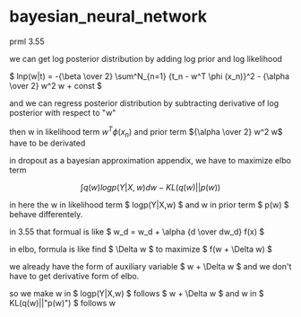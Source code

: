 # bayesian_neural_network

prml 3.55

we can get log posterior distribution by adding log prior and log likelihood

$ lnp(w|t) = -{\beta \over 2} \sum^N_{n=1} {t_n - w^T \phi (x_n)}^2 - {\alpha \over 2} w^2 w + const $

and we can regress posterior distribution by subtracting derivative of log posterior with respect to "w"

then w in likelihood term $w^T \phi (x_n)$ and prior term ${\alpha \over 2} w^2 w$ have to be derivated

in dropout as a bayesian approximation appendix, we have to maximize elbo term

$$ \int q(w) logp(Y|X,w)dw - KL(q(w)||p(w)) $$

in here the w in likelihood term $ logp(Y|X,w) $ and w in prior term $ p(w) $ behave differentely.

in 3.55 that formual is like $ w_d = w_d + \alpha {d \over dw_d} f(x) $

in elbo, formula is like find $ \Delta w $  to maximize $ f(w + \Delta w) $ 

we already have the form of auxiliary variable $ w + \Delta w $ and we don't have to get derivative form of elbo.

so we make w in $ logp(Y|X,w) $ follows $ w + \Delta w $ and w in $ KL(q(w)||"p(w)") $ follows w

